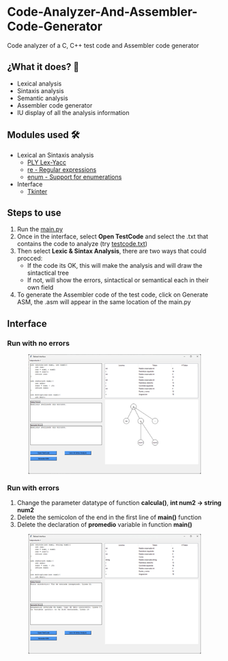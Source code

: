 # Code-Analyzer-And-Assembler-Code-Generator
Code analyzer of a C, C++ test code and Assembler code generator

## ¿What it does? 🎯
* Lexical analysis
* Sintaxis analysis
* Semantic analysis
* Assembler code generator
* IU display of all the analysis information

## Modules used 🛠️
* Lexical an Sintaxis analysis
  - [PLY Lex-Yacc](https://www.dabeaz.com/ply/ply.html)
  - [re - Regular expressions](https://docs.python.org/3/library/re.html)
  - [enum - Support for enumerations](https://docs.python.org/3/library/enum.html)
* Interface
  - [Tkinter](https://docs.python.org/es/3/library/tkinter.html)

## Steps to use
1. Run the [main.py](https://github.com/Rafa-X/Code-Analyzer-And-Assembler-Code-Generator/blob/main/main.py)
2. Once in the interface, select **Open TestCode** and select the .txt that contains the code to analyze (try [testcode.txt](https://github.com/Rafa-X/Code-Analyzer-And-Assembler-Code-Generator/blob/main/testcode.txt))
3. Then select **Lexic & Sintax Analysis**, there are two ways that could procced:
    - If the code its OK, this will make the analysis and will draw the sintactical tree
    - If not, will show the errors, sintactical or semantical each in their own field
4. To generate the Assembler code of the test code, click on Generate ASM, the .asm will appear in the same location of the main.py

## Interface
### Run with no errors
<p align="center" style="margin-bottom: 0px !important;">
  <img width=80% src="images/interface.png" align="center">
</p>

### Run with errors
1. Change the parameter datatype of function **calcula()**, **int num2 -> string num2**
2. Delete the semicolon of the end in the first line of **main()** function
3. Delete the declaration of **promedio** variable in function **main()**

<p align="center" style="margin-bottom: 0px !important;">
  <img width=80% src="images/interface_errors.png" align="center">
</p>

